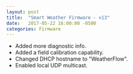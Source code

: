 ```yaml
---
layout: post
title:  "Smart Weather Firmware - v13"
date:   2017-05-22 16:00:00 -0500
categories: Firmware
---
```


- Added more diagnostic info.
- Added a field calibration capability.
- Changed DHCP hostname to "WeatherFlow".
- Enabled local UDP multicast.
